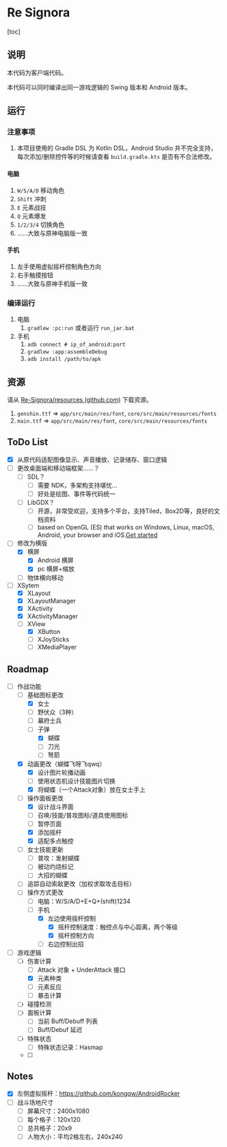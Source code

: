 # Re Signora

[toc]

## 说明

本代码为客户端代码。

本代码可以同时编译出同一游戏逻辑的 Swing 版本和 Android 版本。

## 运行

### 注意事项

1. 本项目使用的 Gradle DSL 为 Kotlin DSL，Android Studio 并不完全支持，每次添加/删除控件等的时候请查看 `build.gradle.kts` 是否有不合法修改。

#### 电脑

1. `W/S/A/D` 移动角色
2. `Shift` 冲刺
3. `E` 元素战技
4. `Q` 元素爆发
5. `1/2/3/4` 切换角色
6. ……大致与原神电脑版一致

#### 手机

1. 左手使用虚拟摇杆控制角色方向
2. 右手触摸按钮
3. ……大致与原神手机版一致

### 编译运行

1. 电脑
   1. `gradlew :pc:run` 或者运行 `run_jar.bat`
2. 手机
   1. `adb connect # ip_of_android:port`
   2. `gradlew :app:assembleDebug`
   3. `adb install /path/to/apk`

## 资源

请从 [Re-Signora/resources (github.com)](https://github.com/Re-Signora/resources) 下载资源。

1. `genshin.ttf` => `app/src/main/res/font`, `core/src/main/resources/fonts`
2. `main.ttf` => `app/src/main/res/font`, `core/src/main/resources/fonts`

## ToDo List

- [x] 从原代码适配图像显示、声音播放、记录储存、窗口逻辑
- [ ] 更改桌面端和移动端框架……？
  - [ ] SDL？
    - [ ] 需要 NDK，多架构支持堪忧...
    - [ ] 好处是绘图、事件等代码统一
  - [ ] LibGDX？
    - [ ] 开源，非常受欢迎，支持多个平台，支持Tiled，Box2D等，良好的文档资料
    - [ ] based on OpenGL (ES) that works on Windows, Linux, macOS, Android, your browser and iOS.[Get started](https://libgdx.com/dev/)
- [ ] 修改为横版
  - [x] 横屏
    - [x] Android 横屏
    - [x] pc 横屏+缩放
  - [ ] 物体横向移动
- [ ] XSytem
  - [x] XLayout
  - [x] XLayoutManager
  - [x] XActivity
  - [x] XActivityManager
  - [ ] XView
    - [x] XButton
    - [ ] XJoySticks
    - [ ] XMediaPlayer

## Roadmap

- [ ] 作战功能
  - [ ] 基础图标更改
    - [x] 女士
    - [ ] 野伏众（3种）
    - [ ] 幕府士兵
    - [ ] 子弹
      - [x] 蝴蝶
      - [ ] 刀光
      - [ ] 弩箭
  - [x] 动画更改（蝴蝶飞呀飞qwq）
    - [x] 设计图片轮播动画
    - [ ] 使用状态机设计技能图片切换
    - [x] 将蝴蝶（一个Attack对象）放在女士手上
  - [ ] 操作面板更改
    - [x] 设计战斗界面
    - [ ] 召唤/技能/普攻图标/道具使用图标
    - [ ] 暂停页面
    - [x] 添加摇杆
    - [x] 适配多点触控
  - [ ] 女士技能更新
    - [ ] 普攻：发射蝴蝶
    - [ ] 被动灼烧标记
    - [ ] 大招的蝴蝶
  - [ ] 追踪自动索敌更改（加权求取攻击目标）
  - [ ] 操作方式更改
    - [ ] 电脑：W/S/A/D+E+Q+(shift)1234
    - [ ] 手机
      - [x] 左边使用摇杆控制
        - [x] 摇杆控制速度：触控点与中心距离，两个等级
        - [x] 摇杆控制方向
      - [ ] 右边控制出招
- [ ] 游戏逻辑
  - [ ] 伤害计算
    - [ ] Attack 对象 + UnderAttack 接口
    - [x] 元素种类
    - [ ] 元素反应
    - [ ] 暴击计算
  - [ ] 碰撞检测
  - [ ] 面板计算
    - [ ] 当前 Buff/Debuff 列表
    - [ ] Buff/Debuf 延迟
  - [ ] 特殊状态
    - [ ] 特殊状态记录：Hasmap
  - [ ] 

## Notes

- [x] 左侧虚拟摇杆：https://github.com/kongqw/AndroidRocker
- [ ] 战斗场地尺寸
  - [ ] 屏幕尺寸：2400x1080
  - [ ] 每个格子：120x120
  - [ ] 总共格子：20x9
  - [ ] 人物大小：平均2格左右，240x240
